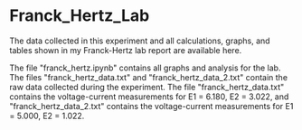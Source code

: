 # Franck_Hertz_Lab
The data collected in this experiment and all calculations, graphs, and tables shown in my Franck-Hertz lab report are available here.

The file "franck_hertz.ipynb" contains all graphs and analysis for the lab. The files "franck_hertz_data.txt" and "franck_hertz_data_2.txt" contain the raw data collected during the experiment. The file "franck_hertz_data.txt" contains the voltage-current measurements for E1 = 6.180, E2 = 3.022, and "franck_hertz_data_2.txt" contains the voltage-current measurements for E1 = 5.000, E2 = 1.022.
